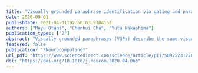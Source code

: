 ```yaml
---
title: "Visually grounded paraphrase identification via gating and phrase localization"
date: 2020-09-01
publishDate: 2021-04-01T02:50:03.930415Z
authors: ["Mayu Otani", "Chenhui Chu", "Yuta Nakashima"]
publication_types: ["2"]
abstract: "Visually grounded paraphrases (VGPs) describe the same visual concept but in different wording. Previous studies have developed models to identify VGPs from language and visual features. In these existing methods, language and visual features are simply fused. However, our detailed analysis indicates that VGPs with different lexical similarities require different weights on language and visual features to maximize identification performance. This motivates us to propose a gated neural network model to adaptively control the weights. In addition, because VGP identification is closely related to phrase localization, we also propose a way to explicitly incorporate phrase-object correspondences. From our evaluation in detail, we confirmed our model outperforms the state-of-the-art model."
featured: false
publication: "*Neurocomputing*"
url_pdf: "https://www.sciencedirect.com/science/article/pii/S0925231220306512"
doi: "https://doi.org/10.1016/j.neucom.2020.04.066"
---
```


